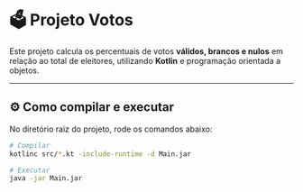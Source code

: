 # 🗳️ Projeto Votos

Este projeto calcula os percentuais de votos **válidos, brancos e nulos** em relação ao total de eleitores, utilizando **Kotlin** e programação orientada a objetos.

---

## ⚙️ Como compilar e executar

No diretório raiz do projeto, rode os comandos abaixo:

```bash
# Compilar
kotlinc src/*.kt -include-runtime -d Main.jar

# Executar
java -jar Main.jar

